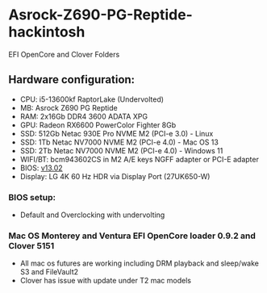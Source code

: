 # Asrock-Z690-PG-Reptide-hackintosh
EFI OpenCore and Clover Folders

## Hardware configuration:
* CPU: i5-13600kf RaptorLake (Undervolted)
* MB: Asrock Z690 PG Reptide 
* RAM: 2x16Gb DDR4 3600 ADATA XPG 
* GPU: Radeon RX6600 PowerColor Fighter 8Gb
* SSD: 512Gb Netac 930E Pro NVME M2 (PCI-e 3.0) - Linux
* SSD: 1Tb Netac NV7000 NVME M2 (PCI-e 4.0) - Mac OS 13
* SSD: 2Tb Netac NV7000 NVME M2 (PCI-e 4.0) - Windows 11
* WIFI/BT: bcm943602CS in M2 A/E keys NGFF adapter or PCI-E adapter
* BIOS: [v13.02](https://pg.asrock.com/mb/Intel/Z690%20PG%20Riptide/index.ru.asp#BIOS)
* Display: LG 4K 60 Hz HDR via Display Port (27UK650-W)

### BIOS setup: 

* Default and Overclocking with undervolting

### Mac OS Monterey and Ventura EFI OpenCore loader 0.9.2 and Clover 5151

* All mac os futures are working including DRM playback and sleep/wake S3 and FileVault2
* Clover has issue with update under T2 mac models
